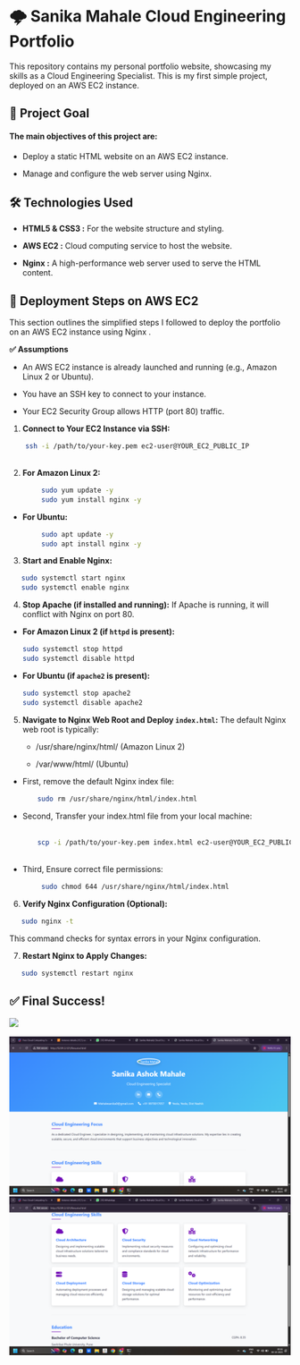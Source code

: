 # 🌩️ Sanika Mahale Cloud Engineering Portfolio

This repository contains my personal portfolio website, showcasing my skills as a Cloud Engineering Specialist. This is my first simple project, deployed on an AWS EC2 instance.
## 🎯 Project Goal
#### The main objectives of this project are:

* Deploy a static HTML website on an AWS EC2 instance.

* Manage and configure the web server using Nginx.
## 🛠️ Technologies Used

* **HTML5 & CSS3 :** For the website structure and styling.

* **AWS EC2 :** Cloud computing service to host the website.

* **Nginx :** A high-performance web server used to serve the HTML content.

## 🚀 Deployment Steps on AWS EC2

This section outlines the simplified steps I followed to deploy the portfolio on an AWS EC2 instance using Nginx .

**✅ Assumptions**

* An AWS EC2 instance is already launched and running (e.g., Amazon Linux 2 or Ubuntu).

* You have an SSH key to connect to your instance.

* Your EC2 Security Group allows HTTP (port 80) traffic.

1. **Connect to Your EC2 Instance via SSH:**
```bash
    ssh -i /path/to/your-key.pem ec2-user@YOUR_EC2_PUBLIC_IP
    
```
2. **For Amazon Linux 2:**
```bash
        sudo yum update -y
        sudo yum install nginx -y
```

*   **For Ubuntu:**
```bash
        sudo apt update -y
        sudo apt install nginx -y
```
3.  **Start and Enable Nginx:**
 ```bash
    sudo systemctl start nginx      
    sudo systemctl enable nginx     
 ```

4.  **Stop Apache (if installed and running):**
If Apache is running, it will conflict with Nginx on port 80.
   *   **For Amazon Linux 2 (if `httpd` is present):**
        ```bash
        sudo systemctl stop httpd
        sudo systemctl disable httpd
        ```
  *   **For Ubuntu (if `apache2` is present):**
        ```bash
        sudo systemctl stop apache2
        sudo systemctl disable apache2
        ```

5.  **Navigate to Nginx Web Root and Deploy `index.html`:** 
The default Nginx web root is typically:

    * /usr/share/nginx/html/ (Amazon Linux 2)

    * /var/www/html/ (Ubuntu)

 *   First, remove the default Nginx index file:
 ```bash
        sudo rm /usr/share/nginx/html/index.html 
```
*   Second, Transfer your index.html file from your local machine:
 ```bash
        
        scp -i /path/to/your-key.pem index.html ec2-user@YOUR_EC2_PUBLIC_IP:/usr/share/nginx/html/
        
```
*   Third, Ensure correct file permissions:
```bash
        sudo chmod 644 /usr/share/nginx/html/index.html
```

6. **Verify Nginx Configuration (Optional):**
 ```bash
    sudo nginx -t
```
This command checks for syntax errors in your Nginx configuration.

7.  **Restart Nginx to Apply Changes:**
 ```bash
    sudo systemctl restart nginx
 ```

## ✅ Final Success!

![](./Success-img.png)

![](./img/Screenshot%20(2).png)
![](./img/Screenshot%20(3).png)